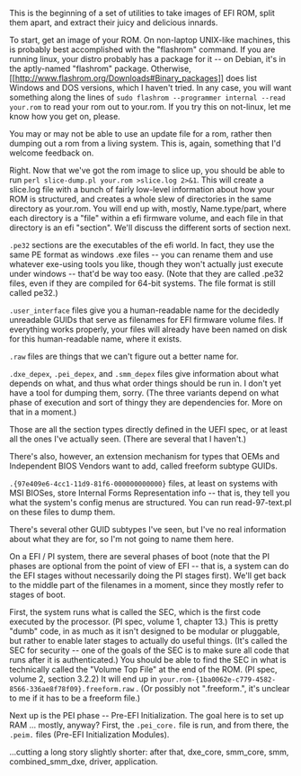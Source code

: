 This is the beginning of a set of utilities to take images of EFI
ROM, split them apart, and extract their juicy and delicious innards.

To start, get an image of your ROM.  On non-laptop UNIX-like machines,
this is probably best accomplished with the "flashrom" command.  If
you are running linux, your distro probably has a package for it -- on
Debian, it's in the aptly-named "flashrom" package.  Otherwise,
[[http://www.flashrom.org/Downloads#Binary_packages]] does list
Windows and DOS versions, which I haven't tried.  In any case, you
will want something along the lines of ```sudo flashrom --programmer
internal --read your.rom``` to read your rom out to your.rom.  If you
try this on not-linux, let me know how you get on, please.

You may or may not be able to use an update file for a rom, rather
then dumping out a rom from a living system.  This is, again,
something that I'd welcome feedback on.

Right.  Now that we've got the rom image to slice up, you should be
able to run ```perl slice-dump.pl your.rom >slice.log 2>&1```.  This
will create a slice.log file with a bunch of fairly low-level
information about how your ROM is structured, and creates a whole slew
of directories in the same directory as your.rom.  You will end up
with, mostly, Name.type/part, where each directory is a "file" within
a efi firmware volume, and each file in that directory is an efi
"section".  We'll discuss the different sorts of section next.

```.pe32``` sections are the executables of the efi world.  In fact,
they use the same PE format as windows .exe files -- you can rename
them and use whatever exe-using tools you like, though they won't
actually just execute under windows -- that'd be way too easy.  (Note
that they are called .pe32 files, even if they are compiled for 64-bit
systems.  The file format is still called pe32.)

```.user_interface``` files give you a human-readable name for the
decidedly unreadable GUIDs that serve as filenames for EFI firmware
volume files.  If everything works properly, your files will already
have been named on disk for this human-readable name, where it exists.

```.raw``` files are things that we can't figure out a better name for.

```.dxe_depex```, ```.pei_depex```, and ```.smm_depex``` files give
information about what depends on what, and thus what order things
should be run in.  I don't yet have a tool for dumping them, sorry.
(The three variants depend on what phase of execution and sort of
thingy they are dependencies for.  More on that in a moment.)

Those are all the section types directly defined in the UEFI spec, or
at least all the ones I've actually seen.  (There are several that I
haven't.)

There's also, however, an extension mechanism for types that OEMs and
Independent BIOS Vendors want to add, called freeform subtype GUIDs.

```.{97e409e6-4cc1-11d9-81f6-000000000000}``` files, at least on
systems with MSI BIOSes, store Internal Forms Representation info --
that is, they tell you what the system's config menus are structured.
You can run read-97-text.pl on these files to dump them.

There's several other GUID subtypes I've seen, but I've no real
information about what they are for, so I'm not going to name them
here.

On a EFI / PI system, there are several phases of boot (note that the
PI phases are optional from the point of view of EFI -- that is, a
system can do the EFI stages without necessarily doing the PI stages
first).  We'll get back to the middle part of the filenames in a
moment, since they mostly refer to stages of boot.

First, the system runs what is called the SEC, which is the first code
executed by the processor.  (PI spec, volume 1, chapter 13.) This is
pretty "dumb" code, in as much as it isn't designed to be modular or
pluggable, but rather to enable later stages to actually do useful
things.  (It's called the SEC for security -- one of the goals of the
SEC is to make sure all code that runs after it is authenticated.)
You should be able to find the SEC in what is technically called the
"Volume Top File" at the end of the ROM.  (PI spec, volume 2, section
3.2.2) It will end up in
```your.rom-{1ba0062e-c779-4582-8566-336ae8f78f09}.freeform.raw``` .
(Or possibly not ".freeform.", it's unclear to me if it has to be a
freeform file.)

Next up is the PEI phase -- Pre-EFI Initialization.  The goal here is
to set up RAM ... mostly, anyway?  First, the ```.pei_core.``` file is
run, and from there, the ``.peim.`` files (Pre-EFI Initialization
Modules).

...cutting a long story slightly shorter: after that, dxe_core,
smm_core, smm, combined_smm_dxe, driver, application.